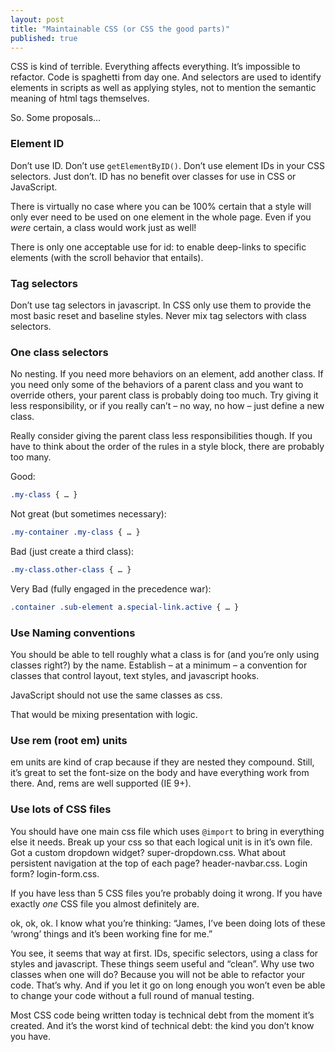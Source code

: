 ```yaml
---
layout: post
title: "Maintainable CSS (or CSS the good parts)"
published: true
---
```


CSS is kind of terrible. Everything affects everything. It’s impossible to refactor. Code is spaghetti from day one.  And selectors are used to identify elements in scripts as well as applying styles, not to mention the semantic meaning of html tags themselves.

So. Some proposals…

### Element ID
Don’t use ID. Don’t use `getElementByID()`. Don’t use element IDs in your CSS selectors. Just don’t. ID has no benefit over classes for use in CSS or JavaScript. 

There is virtually no case where you can be 100% certain that a style will only ever need to be used on one element in the whole page. Even if you _were_ certain, a class would work just as well!

There is only one acceptable use for id: to enable deep-links to specific elements (with the scroll behavior that entails).

### Tag selectors
Don’t use tag selectors in javascript. In CSS only use them to provide the most basic reset and baseline styles. Never mix tag selectors with class selectors.

### One class selectors
No nesting. If you need more behaviors on an element, add another class. If you need only some of the behaviors of a parent class and you want to override others, your parent class is probably doing too much. Try giving it less responsibility, or if you really can’t – no way, no how – just define a new class. 

Really consider giving the parent class less responsibilities though. If you have to think about the order of the rules in a style block, there are probably too many.

Good:

```css
.my-class { … }
```

Not great (but sometimes necessary):

```css
.my-container .my-class { … }
```

Bad (just create a third class):

```css
.my-class.other-class { … }
```

Very Bad (fully engaged in the precedence war):

```css
.container .sub-element a.special-link.active { … }
```

### Use Naming conventions
You should be able to tell roughly what a class is for (and you’re only using classes right?) by the name.  Establish – at a minimum – a convention for classes that control layout, text styles, and javascript hooks.

JavaScript should not use the same classes as css. 

That would be mixing presentation with logic.

### Use rem (root em) units
em units are kind of crap because if they are nested they compound. Still, it’s great to set the font-size on the body and have everything work from there. And, rems are well supported (IE 9+).

### Use lots of CSS files
You should have one main css file which uses `@import` to bring in everything else it needs. Break up your css so that each logical unit is in it’s own file. Got a custom dropdown widget? super-dropdown.css. What about persistent navigation at the top of each page? header-navbar.css. Login form? login-form.css.

If you have less than 5 CSS files you’re probably doing it wrong. If you have exactly _one_ CSS file you almost definitely are.

ok, ok, ok. I know what you’re thinking: “James, I’ve been doing lots of these ‘wrong’ things and it’s been working fine for me.”

You see, it seems that way at first. IDs, specific selectors, using a class for styles and javascript. These things seem useful and “clean”. Why use two classes when one will do? Because you will not be able to refactor your code. That’s why. And if you let it go on long enough you won’t even be able to change your code without a full round of manual testing.

Most CSS code being written today is technical debt from the moment it’s created. And it’s the worst kind of technical debt: the kind you don’t know you have.